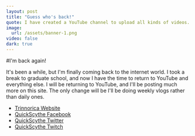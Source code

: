 ```yaml
---
layout: post
title: "Guess who's back!"
quote: I have created a YouTube channel to upload all kinds of videos.
image: 
  url: /assets/banner-1.png
video: false
dark: true
---
```


#I'm back again!

It's been a while, but I'm finally coming back to the internet world. I took a break to graduate school, and now I have the time to return to YouTube and everything else. 
I will be returning to YouTube, and I'll be posting much more on this site. The only change will be I'll be doing weekly vlogs rather than daily ones. 

- [Trinnorica Website](http://trinnorica.github.io)
- [QuickScythe Facebook](http://www.facebook.com/quickscythe)
- [QuickScythe Twitter](http://www.twitter.com/QuickScythe)
- [QuickScythe Twitch](http://www.twitch.com/QuickScythe)
